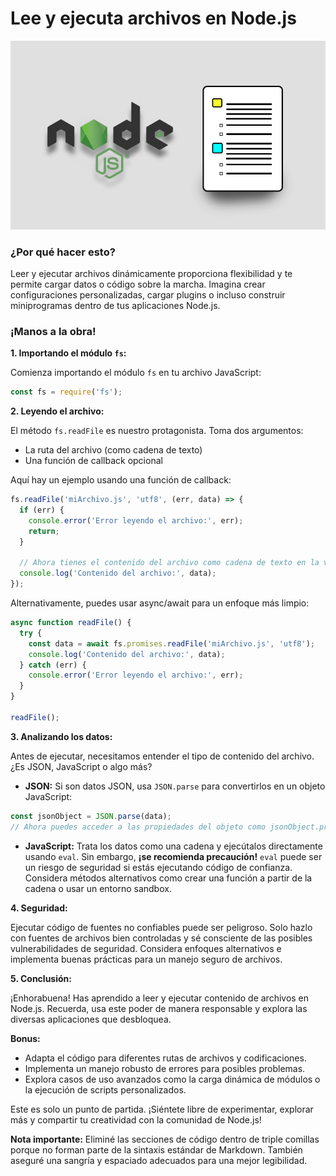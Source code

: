 # Lee y ejecuta archivos en Node.js

<img class='blog-c' src='/images/blog/cover_readfile_nodejs.jpg' alt='reading_a_file_nodejs'>




### ¿Por qué hacer esto?

Leer y ejecutar archivos dinámicamente proporciona flexibilidad y te permite cargar datos o código sobre la marcha. Imagina crear configuraciones personalizadas, cargar plugins o incluso construir miniprogramas dentro de tus aplicaciones Node.js.

### ¡Manos a la obra!

**1. Importando el módulo `fs`:**

Comienza importando el módulo `fs` en tu archivo JavaScript:

```javascript
const fs = require('fs');
```

**2. Leyendo el archivo:**

El método `fs.readFile` es nuestro protagonista. Toma dos argumentos:

* La ruta del archivo (como cadena de texto)
* Una función de callback opcional

Aquí hay un ejemplo usando una función de callback:

```javascript
fs.readFile('miArchivo.js', 'utf8', (err, data) => {
  if (err) {
    console.error('Error leyendo el archivo:', err);
    return;
  }

  // Ahora tienes el contenido del archivo como cadena de texto en la variable `data`
  console.log('Contenido del archivo:', data);
});
```

Alternativamente, puedes usar async/await para un enfoque más limpio:

```javascript
async function readFile() {
  try {
    const data = await fs.promises.readFile('miArchivo.js', 'utf8');
    console.log('Contenido del archivo:', data);
  } catch (err) {
    console.error('Error leyendo el archivo:', err);
  }
}

readFile();
```

**3. Analizando los datos:**

Antes de ejecutar, necesitamos entender el tipo de contenido del archivo. ¿Es JSON, JavaScript o algo más?

* **JSON:** Si son datos JSON, usa `JSON.parse` para convertirlos en un objeto JavaScript:

```javascript
const jsonObject = JSON.parse(data);
// Ahora puedes acceder a las propiedades del objeto como jsonObject.propiedad
```

* **JavaScript:** Trata los datos como una cadena y ejecútalos directamente usando `eval`. Sin embargo, **¡se recomienda precaución!** `eval` puede ser un riesgo de seguridad si estás ejecutando código de confianza. Considera métodos alternativos como crear una función a partir de la cadena o usar un entorno sandbox.

**4. Seguridad:**

Ejecutar código de fuentes no confiables puede ser peligroso. Solo hazlo con fuentes de archivos bien controladas y sé consciente de las posibles vulnerabilidades de seguridad. Considera enfoques alternativos e implementa buenas prácticas para un manejo seguro de archivos.

**5. Conclusión:**

¡Enhorabuena! Has aprendido a leer y ejecutar contenido de archivos en Node.js. Recuerda, usa este poder de manera responsable y explora las diversas aplicaciones que desbloquea.

**Bonus:**

* Adapta el código para diferentes rutas de archivos y codificaciones.
* Implementa un manejo robusto de errores para posibles problemas.
* Explora casos de uso avanzados como la carga dinámica de módulos o la ejecución de scripts personalizados.

Este es solo un punto de partida. ¡Siéntete libre de experimentar, explorar más y compartir tu creatividad con la comunidad de Node.js!

**Nota importante:** Eliminé las secciones de código dentro de triple comillas porque no forman parte de la sintaxis estándar de Markdown. También aseguré una sangría y espaciado adecuados para una mejor legibilidad.

